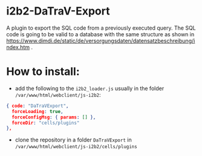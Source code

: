 # i2b2-DaTraV-Export
A plugin to export the SQL code from a previously executed query. The SQL code is going to be valid to a database with the same structure as shown in https://www.dimdi.de/static/de/versorgungsdaten/datensatzbeschreibung/index.htm .

# How to install:
- add the following to the `i2b2_loader.js` usually in the folder `/var/www/html/webclient/js-i2b2`:
```json
{ code: "DaTraVExport",
  forceLoading: true,
  forceConfigMsg: { params: [] },
  forceDir: "cells/plugins"
},
```

- clone the repository in a folder `DaTraVExport` in `/var/www/html/webclient/js-i2b2/cells/plugins`
